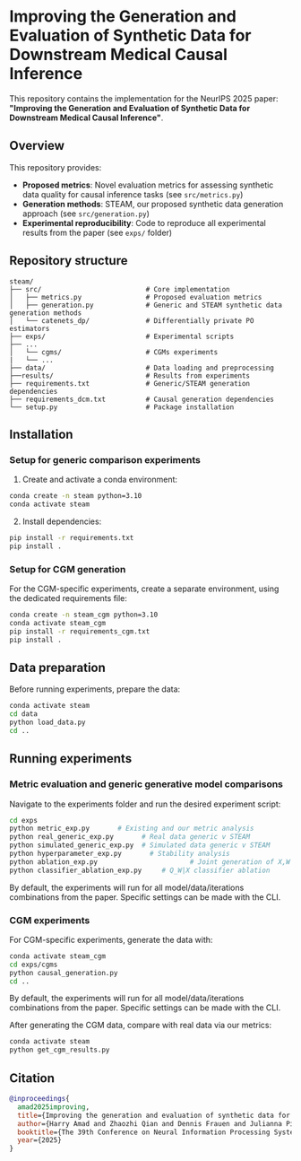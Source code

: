 # Improving the Generation and Evaluation of Synthetic Data for Downstream Medical Causal Inference

This repository contains the implementation for the NeurIPS 2025 paper: **"Improving the Generation and Evaluation of Synthetic Data for Downstream Medical Causal Inference"**.

## Overview

This repository provides:
- **Proposed metrics**: Novel evaluation metrics for assessing synthetic data quality for causal inference tasks (see `src/metrics.py`)
- **Generation methods**: STEAM, our proposed synthetic data generation approach (see `src/generation.py`)
- **Experimental reproducibility**: Code to reproduce all experimental results from the paper (see `exps/` folder)

## Repository structure

```
steam/
├── src/                          # Core implementation
│   ├── metrics.py                # Proposed evaluation metrics
│   ├── generation.py             # Generic and STEAM synthetic data generation methods
│   └── catenets_dp/              # Differentially private PO estimators
├── exps/                         # Experimental scripts
├── ...
│   └── cgms/                     # CGMs experiments
|   └── ...
├── data/                         # Data loading and preprocessing
├──results/                       # Results from experiments
├── requirements.txt              # Generic/STEAM generation dependencies
├── requirements_dcm.txt          # Causal generation dependencies
└── setup.py                      # Package installation
```

## Installation

### Setup for generic comparison experiments

1. Create and activate a conda environment:
```bash
conda create -n steam python=3.10
conda activate steam
```

2. Install dependencies:
```bash
pip install -r requirements.txt
pip install .
```

### Setup for CGM generation

For the CGM-specific experiments, create a separate environment, using the dedicated requirements file:

```bash
conda create -n steam_cgm python=3.10
conda activate steam_cgm
pip install -r requirements_cgm.txt
pip install .
```

## Data preparation

Before running experiments, prepare the data:

```bash
conda activate steam
cd data
python load_data.py
cd ..
```

## Running experiments

### Metric evaluation and generic generative model comparisons

Navigate to the experiments folder and run the desired experiment script:

```bash
cd exps
python metric_exp.py       # Existing and our metric analysis
python real_generic_exp.py       # Real data generic v STEAM
python simulated_generic_exp.py  # Simulated data generic v STEAM
python hyperparameter_exp.py       # Stability analysis
python ablation_exp.py                       # Joint generation of X,W ablation study
python classifier_ablation_exp.py     # Q_W|X classifier ablation
```
By default, the experiments will run for all model/data/iterations combinations from the paper. Specific settings can be made with the CLI.

### CGM experiments

For CGM-specific experiments, generate the data with:

```bash
conda activate steam_cgm
cd exps/cgms
python causal_generation.py
cd ..
```
By default, the experiments will run for all model/data/iterations combinations from the paper. Specific settings can be made with the CLI.

After generating the CGM data, compare with real data via our metrics:

```bash
conda activate steam
python get_cgm_results.py
```

## Citation
```bibtex
@inproceedings{
  amad2025improving,
  title={Improving the generation and evaluation of synthetic data for downstream medical causal inference},
  author={Harry Amad and Zhaozhi Qian and Dennis Frauen and Julianna Piskorz and Stefan Feuerriegel and Mihaela van der Schaar},
  booktitle={The 39th Conference on Neural Information Processing Systems},
  year={2025}
}
```
